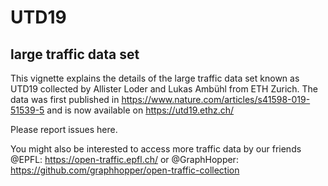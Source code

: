 # UTD19
large traffic data set 
-------------------------------------------------------

This vignette explains the details of the large traffic data set known as UTD19 collected by Allister Loder and Lukas Ambühl from ETH Zurich. 
The data was first published in https://www.nature.com/articles/s41598-019-51539-5 and is now available on https://utd19.ethz.ch/

Please report issues here. 


You might also be interested to access more traffic data by our friends @EPFL: https://open-traffic.epfl.ch/
or @GraphHopper: https://github.com/graphhopper/open-traffic-collection
